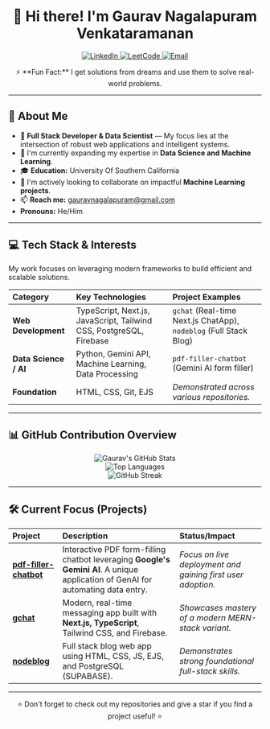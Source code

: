 <div align="center">
  <h1>👋 Hi there! I'm Gaurav Nagalapuram Venkataramanan</h1>

  <p>
    <a href="https://www.linkedin.com/in/gaurav-nagalapuram-25a19134a/" target="_blank">
      <img src="https://img.shields.io/badge/LinkedIn-Connect-0077B5?style=for-the-badge&logo=linkedin&logoColor=white" alt="LinkedIn">
    </a>
    <a href="https://leetcode.com/naga251602/" target="_blank">
      <img src="https://img.shields.io/badge/LeetCode-Profile-FFA116?style=for-the-badge&logo=leetcode&logoColor=black" alt="LeetCode">
    </a>
    <a href="mailto:gauravnagalapuram@gmail.com">
      <img src="https://img.shields.io/badge/Email-Contact%20Me-EA4335?style=for-the-badge&logo=gmail&logoColor=white" alt="Email">
    </a>
  </p>

  <p>⚡ **Fun Fact:** I get solutions from dreams and use them to solve real-world problems.</p>
</div>

---

## 🚀 About Me

- 👀 **Full Stack Developer & Data Scientist** — My focus lies at the intersection of robust web applications and intelligent systems.
- 🌱 I'm currently expanding my expertise in **Data Science and Machine Learning**.
- 🎓 **Education:** University Of Southern California
- 🤝 I'm actively looking to collaborate on impactful **Machine Learning projects**.
- 📫 **Reach me:** gauravnagalapuram@gmail.com
- **Pronouns:** He/Him

---

## 💻 Tech Stack & Interests

My work focuses on leveraging modern frameworks to build efficient and scalable solutions.

| Category | Key Technologies | Project Examples |
| :--- | :--- | :--- |
| **Web Development** | TypeScript, Next.js, JavaScript, Tailwind CSS, PostgreSQL, Firebase | `gchat` (Real-time Next.js ChatApp), `nodeblog` (Full Stack Blog) |
| **Data Science / AI** | Python, Gemini API, Machine Learning, Data Processing | `pdf-filler-chatbot` (Gemini AI form filler) |
| **Foundation** | HTML, CSS, Git, EJS | *Demonstrated across various repositories.* |

---

## 📊 GitHub Contribution Overview

<div align="center">
  <img src="https://github-readme-stats.vercel.app/api?username=naga251602&show_icons=true&theme=vue&hide_border=true&include_all_commits=true&count_private=true" alt="Gaurav's GitHub Stats"/>
  
  <br>

  <img src="https://github-readme-stats.vercel.app/api/top-langs/?username=naga251602&layout=compact&langs_count=6&theme=vue&hide_border=true" alt="Top Languages"/>
  
  <br>
  
  <img src="https://github-readme-streak-stats.herokuapp.com/?user=naga251602&theme=vue&hide_border=true" alt="GitHub Streak"/>
</div>

---

## 🛠️ Current Focus (Projects)

| Project | Description | Status/Impact |
| :--- | :--- | :--- |
| **[pdf-filler-chatbot](https://github.com/naga251602/pdf-filler-chatbot)** | Interactive PDF form-filling chatbot leveraging **Google's Gemini AI**. A unique application of GenAI for automating data entry. | *Focus on live deployment and gaining first user adoption.* |
| **[gchat](https://github.com/naga251602/gchat)** | Modern, real-time messaging app built with **Next.js, TypeScript**, Tailwind CSS, and Firebase. | *Showcases mastery of a modern MERN-stack variant.* |
| **[nodeblog](https://github.com/naga251602/nodeblog)** | Full stack blog web app using HTML, CSS, JS, EJS, and PostgreSQL (SUPABASE). | *Demonstrates strong foundational full-stack skills.* |

***

<div align="center">
  <p>⭐ Don't forget to check out my repositories and give a star if you find a project useful! ⭐</p>
</div>
